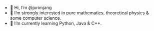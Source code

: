 - 👋 Hi, I’m @jorimjang
- 👀 I’m strongly interested in pure mathematics, theoretical physics & some computer science.
- 🌱 I’m currently learning Python, Java & C++.

<!---
JorimJang/JorimJang is a ✨ special ✨ repository because its `README.md` (this file) appears on your GitHub profile.
You can click the Preview link to take a look at your changes.
--->
